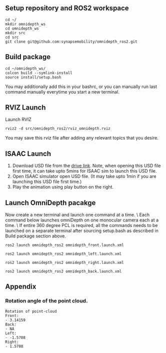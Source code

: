 ## Setup repository and ROS2 workspace
```
cd ~/
mkdir omnidepth_ws
cd omnidepth_ws
mkdir src
cd src
git clone git@github.com:synapsemobility/omnidepth_ros2.git
```

## Build package
```
cd ~/omnidepth_ws/
colcon build --symlink-install
source install/setup.bash
```
You may additionally add this in your bashrc, or you can manually run last command manually everytime you start a new terminal.


## RVIZ Launch
Launch RVIZ
```
rviz2 -d src/omnidepth_ros2/rviz_omnidepth.rviz
```
You may save this rviz file after adding any relevant topics that you desire.

## ISAAC Launch
1. Download USD file from the [drive link](https://drive.google.com/file/d/1CKsHDYRw4J_wQ6_jgNjwoaswgUvqomCb/view?usp=drive_link). Note, when opening this USD file first time, it can take upto 5mins for ISAAC sim to launch this USD file.  
2. Open ISAAC simulator open USD file. (It may take upto 1min if you are launching this USD file first time.)
3. Play the animation using play button on the right.


## Launch OmniDepth pacakge
Now create a new terminal and launch one command at a time. \\
Each command below launches omniDepth on one monocular camera each at a time. \\
If entire 360 degree PCL is required, all the commands needs to be launched on a separate terminal after sourcing setup.bash as described in Build package section above.
```
ros2 launch omnidepth_ros2 omnidepth_front.launch.xml

ros2 launch omnidepth_ros2 omnidepth_left.launch.xml

ros2 launch omnidepth_ros2 omnidepth_right.launch.xml

ros2 launch omnidepth_ros2 omnidepth_back.launch.xml

```

## Appendix
### Rotation angle of the point cloud.
```
Rotation of point-cloud
Front: 
- 3.14159
Back: 
- NA
Left: 
- -1.5708
Right: 
- 1.5708
```